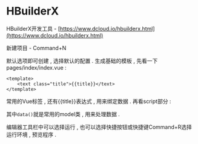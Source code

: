 # HBuilderX

HBuilderX开发工具 - [https://www.dcloud.io/hbuilderx.html](https://www.dcloud.io/hbuilderx.html)

新建项目 - Command+N

默认选项即可创建 , 选择默认的配置 . 生成基础的模板 , 先看一下pages/index/index.vue : 

```
<template>
	<text class="title">{{title}}</text>
</template>
```

常用的Vue标签 , 还有{{title}}表达式 , 用来绑定数据 . 再看script部分 : 

其中`data()`就是常用的model类 , 用来处理数据 . 

编辑器工具栏中可以选择运行 , 也可以选择快捷按钮或快捷键Command+R选择运行环境 , 预览程序 . 





